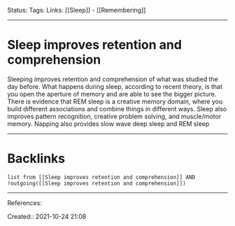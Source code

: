 Status: 
Tags: 
Links: [[Sleep]] - [[Remembering]]
___
# Sleep improves retention and comprehension
Sleeping improves retention and comprehension of what was studied the day before. What happens during sleep, according to recent theory, is that you open the aperture of memory and are able to see the bigger picture. There is evidence that REM sleep is a creative memory domain, where you build different associations and combine things in different ways. Sleep also improves pattern recognition, creative problem solving, and muscle/motor memory. Napping also provides slow wave deep sleep and REM sleep
___
# Backlinks
```dataview
list from [[Sleep improves retention and comprehension]] AND !outgoing([[Sleep improves retention and comprehension]])
```
___
References:

Created:: 2021-10-24 21:08
